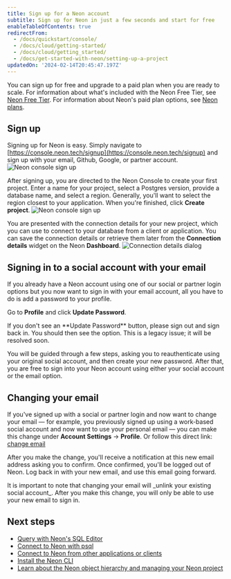 ```yaml
---
title: Sign up for a Neon account
subtitle: Sign up for Neon in just a few seconds and start for free
enableTableOfContents: true
redirectFrom:
  - /docs/quickstart/console/
  - /docs/cloud/getting-started/
  - /docs/cloud/getting_started/
  - /docs/get-started-with-neon/setting-up-a-project
updatedOn: '2024-02-14T20:45:47.197Z'
---
```


You can sign up for free and upgrade to a paid plan when you are ready to scale. For information about what's included with the Neon Free Tier, see [Neon Free Tier](/docs/introduction/plans#free-tier). For information about Neon's paid plan options, see [Neon plans](/docs/introduction/plans).

## Sign up

Signing up for Neon is easy. Simply navigate to [https://console.neon.tech/signup](https://console.neon.tech/signup) and sign up with your email, Github, Google, or partner account.
![Neon console sign up](/docs/get-started-with-neon/neon_signup.png)

After signing up, you are directed to the Neon Console to create your first project. Enter a name for your project, select a Postgres version, provide a database name, and select a region. Generally, you'll want to select the region closest to your application. When you're finished, click **Create project**.
![Neon console sign up](/docs/get-started-with-neon/create_first_project.png)

You are presented with the connection details for your new project, which you can use to connect to your database from a client or application. You can save the connection details or retrieve them later from the **Connection details** widget on the Neon **Dashboard**.
![Connection details dialog](/docs/get-started-with-neon/connection_details_modal.png)

## Signing in to a social account with your email

If you already have a Neon account using one of our social or partner login options but you now want to sign in with your email account, all you have to do is add a password to your profile.

Go to **Profile** and click **Update Password**.

<Admonition type="note">
If you don't see an **Update Password** button, please sign out and sign back in. You should then see the option. This is a legacy issue; it will be resolved soon.
</Admonition>

You will be guided through a few steps, asking you to reauthenticate using your original social account, and then create your new password. After that, you are free to sign into your Neon account using either your social account or the email option.

## Changing your email

If you've signed up with a social or partner login and now want to change your email &#8212; for example, you previously signed up using a work-based social account and now want to use your personal email &#8212; you can make this change under **Account Settings** &#8594; **Profile**. Or follow this direct link: [change email](https://console.neon.tech/app/settings/profile?modal=change_email)

After you make the change, you'll receive a notification at this new email address asking you to confirm. Once confirmed, you'll be logged out of Neon. Log back in with your new email, and use this email going forward.

<Admonition type="note">
It is important to note that changing your email will _unlink your existing social account_. After you make this change, you will only be able to use your new email to sign in.
</Admonition>

## Next steps

- [Query with Neon's SQL Editor](/docs/get-started-with-neon/query-with-neon-sql-editor)
- [Connect to Neon with psql](/docs/get-started-with-neon/query-with-psql-editor)
- [Connect to Neon from other applications or clients](/docs/connect/connect-from-any-app)
- [Install the Neon CLI](/docs/reference/cli-install)
- [Learn about the Neon object hierarchy and managing your Neon project](/docs/manage/overview)

<NeedHelp/>
